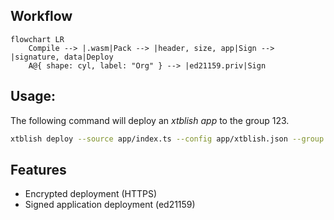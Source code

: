 ## Workflow

```mermaid
flowchart LR
    Compile --> |.wasm|Pack --> |header, size, app|Sign --> |signature, data|Deploy
    A@{ shape: cyl, label: "Org" } --> |ed21159.priv|Sign
```

## Usage:

The following command will deploy an _xtblish app_ to the group 123.

```bash
xtblish deploy --source app/index.ts --config app/xtblish.json --group 123
```

## Features

* Encrypted deployment (HTTPS)
* Signed application deployment (ed21159)
